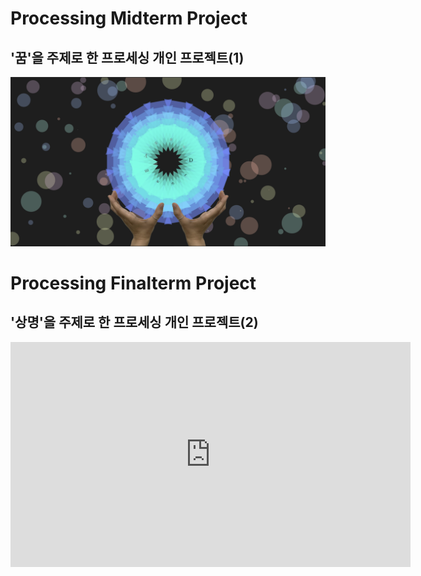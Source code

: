 # Processing Midterm Project

## '꿈'을 주제로 한 프로세싱 개인 프로젝트(1) 

![이미지](./result.png)

# Processing Finalterm Project

## '상명'을 주제로 한 프로세싱 개인 프로젝트(2)

<iframe width="640" height="360" src="https://www.youtube.com/embed/6Az2cNU7gUw" frameborder="0" gesture="media" allowfullscreen=""></iframe>
